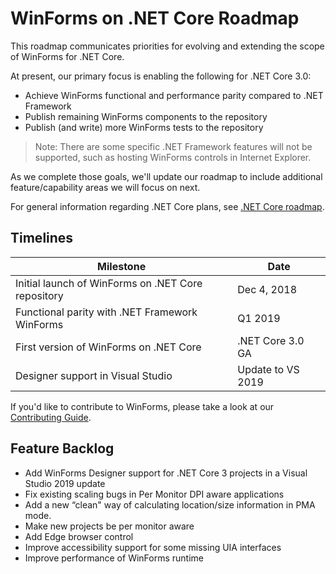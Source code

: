 # WinForms on .NET Core Roadmap

This roadmap communicates priorities for evolving and extending the scope of WinForms for .NET Core.

At present, our primary focus is enabling the following for .NET Core 3.0:

* Achieve WinForms functional and performance parity compared to .NET Framework
* Publish remaining WinForms components to the repository
* Publish (and write) more WinForms tests to the repository

> Note: There are some specific .NET Framework features will not be supported, such as hosting WinForms controls in Internet Explorer.

As we complete those goals, we'll update our roadmap to include additional feature/capability areas we will focus on next.

For general information regarding .NET Core plans, see [.NET Core
roadmap][core-roadmap].

## Timelines

| Milestone                                         | Date              |
|---                                                |---                |
|Initial launch of WinForms on .NET Core repository |Dec 4, 2018        |
|Functional parity with .NET Framework WinForms     |Q1 2019            |
|First version of WinForms on .NET Core             |.NET Core 3.0 GA   |
|Designer support in Visual Studio|Update to VS 2019|                   |

If you'd like to contribute to WinForms, please take a look at our [Contributing
Guide](Documentation/contributing.md).

## Feature Backlog

* Add WinForms Designer support for .NET Core 3 projects in a Visual Studio 2019 update
* Fix existing scaling bugs in Per Monitor DPI aware applications
* Add a new “clean" way of calculating location/size information in PMA mode.
* Make new projects be per monitor aware
* Add Edge browser control
* Improve accessibility support for some missing UIA interfaces
* Improve performance of WinForms runtime

[comment]: <> (URI Links)

[core-roadmap]: roadmap.md
